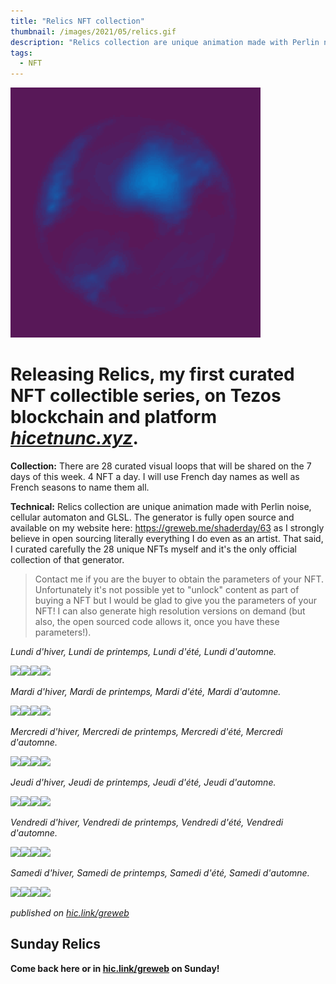 ```yaml
---
title: "Relics NFT collection"
thumbnail: /images/2021/05/relics.gif
description: "Relics collection are unique animation made with Perlin noise, cellular automaton and GLSL."
tags:
  - NFT
---
```


<img width="400" src="/images/2021/05/relics.gif" />

# Releasing **Relics**, my first curated NFT collectible series, on Tezos blockchain and platform [_hicetnunc.xyz_](https://hic.link/greweb).

**Collection:** There are 28 curated visual loops that will be shared on the 7 days of this week. 4 NFT a day. I will use French day names as well as French seasons to name them all.

**Technical:** Relics collection are unique animation made with Perlin noise, cellular automaton and GLSL. The generator is fully open source and available on my website here: https://greweb.me/shaderday/63 as I strongly believe in open sourcing literally everything I do even as an artist. That said, I curated carefully the 28 unique NFTs myself and it's the only official collection of that generator.

> Contact me if you are the buyer to obtain the parameters of your NFT. Unfortunately it's not possible yet to "unlock" content as part of buying a NFT but I would be glad to give you the parameters of your NFT! I can also generate high resolution versions on demand (but also, the open sourced code allows it, once you have these parameters!).

_Lundi d'hiver, Lundi de printemps, Lundi d'été, Lundi d'automne._

<a href="https://www.hicetnunc.xyz/objkt/61391"><img src="https://cloudflare-ipfs.com/ipfs/QmSbZ7iK1S2aDKtTM4HLkzjZrMCwgyDhNbqum8kQTfF44N" width="25%"/></a><a href="https://www.hicetnunc.xyz/objkt/61403"><img src="https://cloudflare-ipfs.com/ipfs/QmbGrg2mckEbz5u6ShuQi5SbRcUKkEiY9S8irExUiJLizS" width="25%"/></a><a href="https://www.hicetnunc.xyz/objkt/61410"><img src="https://cloudflare-ipfs.com/ipfs/QmZSQduPnXvmWvFo8JdC3WrxjzU9MbaKGD2JtywtWRq6C8" width="25%"/></a><a href="https://www.hicetnunc.xyz/objkt/61413"><img src="https://cloudflare-ipfs.com/ipfs/Qmb2qS5Vp7YPfW5KqqgEm4aFqeTaGv2RXb81j1mG9dcLqL" width="25%"/></a>

_Mardi d'hiver, Mardi de printemps, Mardi d'été, Mardi d'automne._

<a href="https://www.hicetnunc.xyz/objkt/63131"><img src="https://cloudflare-ipfs.com/ipfs/QmQHcBZ18wYDMq2B2i7AfQFC1e5CJytgsYxYzuanJ8Zxuy" width="25%"/></a><a href="https://www.hicetnunc.xyz/objkt/63126"><img src="https://cloudflare-ipfs.com/ipfs/QmZRfP9fNKWRizNzHEiB4yHFPTSAuij53XJzXdeqz2qqNu" width="25%"/></a><a href="https://www.hicetnunc.xyz/objkt/62848"><img src="https://cloudflare-ipfs.com/ipfs/QmT4xPg39PyVDEYGSi1BRce62jJnt2w8SmCDxEYJaZ47cQ" width="25%"/></a><a href="https://www.hicetnunc.xyz/objkt/62839"><img src="https://cloudflare-ipfs.com/ipfs/QmXrWE4csSkPXYRg3BqhFmKVCzbXGDtNLRkku6Gc2PCY2Y" width="25%"/></a>

_Mercredi d'hiver, Mercredi de printemps, Mercredi d'été, Mercredi d'automne._

<a href="https://www.hicetnunc.xyz/objkt/64885"><img src="https://cloudflare-ipfs.com/ipfs/QmcwpMrbg3n3iNo1TgQUS5LarKwFwz6kK9wexkc38ybRgT" width="25%"/></a><a href="https://www.hicetnunc.xyz/objkt/64874"><img src="https://cloudflare-ipfs.com/ipfs/QmeDzVu5G1wLJxEsDXJXtdiJpMWAiRDfJnRgx16VmGH96X" width="25%"/></a><a href="https://www.hicetnunc.xyz/objkt/64863"><img src="https://cloudflare-ipfs.com/ipfs/QmZuJcvNG2T7sCn959CWEuHZxi1C2Nr5H5JzbV6Sp5Pz3p" width="25%"/></a><a href="https://www.hicetnunc.xyz/objkt/64852"><img src="https://cloudflare-ipfs.com/ipfs/Qmcomh1sD8L6wewENSWnqLT4akpRwrDpgABy8viu68b9Ua" width="25%"/></a>

_Jeudi d'hiver, Jeudi de printemps, Jeudi d'été, Jeudi d'automne._

<a href="https://www.hicetnunc.xyz/objkt/66703"><img src="https://cloudflare-ipfs.com/ipfs/QmRe8RwPjLhatKbSMV5YGf3TDBKdB8W7xVnM8zQzNqe3dM" width="25%"/></a><a href="https://www.hicetnunc.xyz/objkt/66686"><img src="https://cloudflare-ipfs.com/ipfs/QmNpPhofb4eJJq7YCDpjba8t3fNFQkY8W9ryM2iSreWkwB" width="25%"/></a><a href="https://www.hicetnunc.xyz/objkt/66683"><img src="https://cloudflare-ipfs.com/ipfs/QmRN9L8PhKmfb4uM2LsFb2C2Gxa3YHZ7KQFZsSbSAUAMZ6" width="25%"/></a><a href="https://www.hicetnunc.xyz/objkt/66674"><img src="https://cloudflare-ipfs.com/ipfs/QmXh2RAdgP841oJWdyMtBSQ78XnYQwHzEkTF8qze6hnbCn" width="25%"/></a>

_Vendredi d'hiver, Vendredi de printemps, Vendredi d'été, Vendredi d'automne._

<a href="https://www.hicetnunc.xyz/objkt/68578"><img src="https://cloudflare-ipfs.com/ipfs/QmTXdtycdrp4v6UWymCeDJCamxHqUdHdy99XfK7vmVqqtx" width="25%"/></a><a href="https://www.hicetnunc.xyz/objkt/68575"><img src="https://cloudflare-ipfs.com/ipfs/QmVyxcykCS8f1vpriReyedAfdP1M9wHq8pwyKtWtoUgXRb" width="25%"/></a><a href="https://www.hicetnunc.xyz/objkt/68572"><img src="https://cloudflare-ipfs.com/ipfs/QmY1HcgrX7S5wxaYxRoFuxUWEdG6W6gAApDpzc1oYHSUDt" width="25%"/></a><a href="https://www.hicetnunc.xyz/objkt/68522"><img src="https://cloudflare-ipfs.com/ipfs/QmSc8Q5ozk8nhLvzF6jry613WDhvFX6PjbqnKbyb97smhy" width="25%"/></a>

_Samedi d'hiver, Samedi de printemps, Samedi d'été, Samedi d'automne._

<a href="https://www.hicetnunc.xyz/objkt/68282"><img src="https://cloudflare-ipfs.com/ipfs/QmasrfTskgzSj48gG62xFyWvXrJXWznyPakMB7GtYwgcY3" width="25%"/></a><a href="https://www.hicetnunc.xyz/objkt/69280"><img src="https://cloudflare-ipfs.com/ipfs/QmdvFEWzkbK2yPNSNURPNNJTkGf55MoDfboXboCvYwVUob" width="25%"/></a><a href="https://www.hicetnunc.xyz/objkt/69276"><img src="https://cloudflare-ipfs.com/ipfs/QmZhD4pwmRB43CN7hXKouGHMgCdwuFfnBweJfNBeSJeTBt" width="25%"/></a><a href="https://www.hicetnunc.xyz/objkt/69275"><img src="https://cloudflare-ipfs.com/ipfs/QmdgVW9CnMY1P6o41EEaiwsJMDQdgxhPzo4xmrV8YLLJ66" width="25%"/></a>

_published on [hic.link/greweb](https://hic.link/greweb)_

## Sunday Relics

**Come back here or in [hic.link/greweb](https://hic.link/greweb) on Sunday!**
